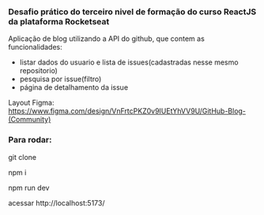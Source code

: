 ### Desafio prático do terceiro nivel de formação do curso ReactJS da plataforma Rocketseat

Aplicação de blog utilizando a API do github, que contem as funcionalidades:
- listar dados do usuario e lista de issues(cadastradas nesse mesmo repositorio)
- pesquisa por issue(filtro)
- página de detalhamento da issue

Layout Figma: https://www.figma.com/design/VnFrtcPKZ0v9IUEtYhVV9U/GitHub-Blog-(Community)

### Para rodar:
git clone

npm i

npm run dev

acessar http://localhost:5173/

